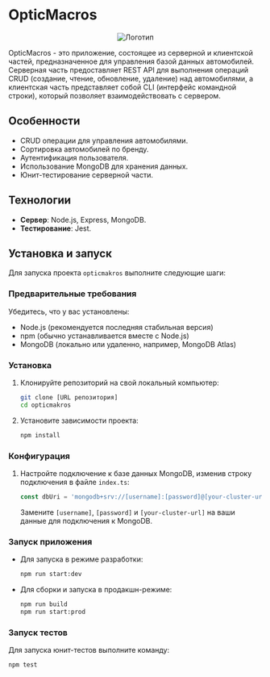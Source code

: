 # OpticMacros
<p align="center">
  <img src="https://optimacros.com/wp-content/uploads/2019/12/optimacros-logo.png" alt="Логотип">
</p>

OpticMacros - это приложение, состоящее из серверной и клиентской частей, предназначенное для управления базой данных автомобилей. Серверная часть предоставляет REST API для выполнения операций CRUD (создание, чтение, обновление, удаление) над автомобилями, а клиентская часть представляет собой CLI (интерфейс командной строки), который позволяет взаимодействовать с сервером.

## Особенности

- CRUD операции для управления автомобилями.
- Сортировка автомобилей по бренду.
- Аутентификация пользователя.
- Использование MongoDB для хранения данных.
- Юнит-тестирование серверной части.

## Технологии

- **Сервер**: Node.js, Express, MongoDB.
- **Тестирование**: Jest.

## Установка и запуск

Для запуска проекта `opticmakros` выполните следующие шаги:

### Предварительные требования

Убедитесь, что у вас установлены:

- Node.js (рекомендуется последняя стабильная версия)
- npm (обычно устанавливается вместе с Node.js)
- MongoDB (локально или удаленно, например, MongoDB Atlas)

### Установка

1. Клонируйте репозиторий на свой локальный компьютер:

   ```bash
   git clone [URL репозитория]
   cd opticmakros
   ```

2. Установите зависимости проекта:

   ```bash
   npm install
   ```

### Конфигурация

1. Настройте подключение к базе данных MongoDB, изменив строку подключения в файле `index.ts`:

   ```typescript
   const dbUri = 'mongodb+srv://[username]:[password]@[your-cluster-url]';
   ```

   Замените `[username]`, `[password]` и `[your-cluster-url]` на ваши данные для подключения к MongoDB.

### Запуск приложения

- Для запуска в режиме разработки:

  ```bash
  npm run start:dev
  ```

- Для сборки и запуска в продакшн-режиме:

  ```bash
  npm run build
  npm run start:prod
  ```

### Запуск тестов

Для запуска юнит-тестов выполните команду:

```bash
npm test
```
